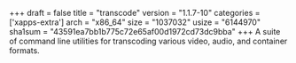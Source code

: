 +++
draft = false
title = "transcode"
version = "1.1.7-10"
categories = ['xapps-extra']
arch = "x86_64"
size = "1037032"
usize = "6144970"
sha1sum = "43591ea7bb1b775c72e65af00d1972cd73dc9bba"
+++
A suite of command line utilities for transcoding various video, audio, and container formats.